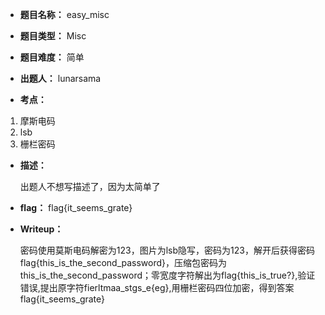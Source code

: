 * **题目名称：** easy_misc

* **题目类型：** Misc

* **题目难度：** 简单

* **出题人：** lunarsama

* **考点：**  

1. 摩斯电码
2. lsb
3. 栅栏密码

* **描述：**  

  出题人不想写描述了，因为太简单了

* **flag：** flag{it_seems_grate}

* **Writeup：** 

  密码使用莫斯电码解密为123，图片为lsb隐写，密码为123，解开后获得密码flag{this_is_the_second_password}，压缩包密码为this_is_the_second_password；零宽度字符解出为flag{this_is_true?},验证错误,提出原字符fierltmaa_stgs_e{eg},用栅栏密码四位加密，得到答案flag{it_seems_grate}

